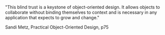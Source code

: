 "This blind trust is a keystone of object-oriented design. It allows objects to collaborate without binding themselves to context and is necessary in any application that expects to grow and change."

Sandi Metz, Practical Object-Oriented Design, p75